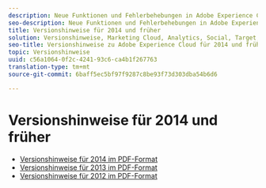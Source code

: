 ```yaml
---
description: Neue Funktionen und Fehlerbehebungen in Adobe Experience Cloud - 2014 und früher
seo-description: Neue Funktionen und Fehlerbehebungen in Adobe Experience Cloud - 2014 und früher
title: Versionshinweise für 2014 und früher
solution: Versionshinweise, Marketing Cloud, Analytics, Social, Target, Media Optimizer
seo-title: Versionshinweise zu Adobe Experience Cloud für 2014 und früher
topic: Versionshinweise
uuid: c56a1064-0f2c-4241-93c6-ca4b1f267763
translation-type: tm+mt
source-git-commit: 6baff5ec5bf97f9287c8be93f73d303dba54b6d6

---
```



# Versionshinweise für 2014 und früher

* [Versionshinweise für 2014 im PDF-Format](2014-Adobe-Experience-Cloud-Release-Notes.pdf)
* [Versionshinweise für 2013 im PDF-Format](2013-Adobe-Experience-Cloud-Release-Notes.pdf)
* [Versionshinweise für 2012 im PDF-Format](2012-Adobe-Experience-Cloud-Release-Notes.pdf)
